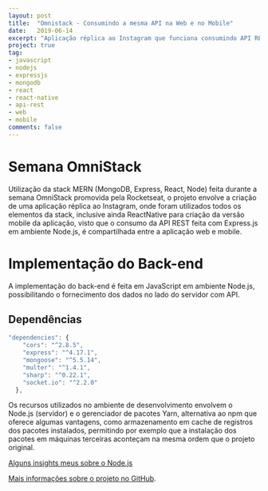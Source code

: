 ```yaml
---
layout: post
title:  "Omnistack - Consumindo a mesma API na Web e no Mobile"
date:   2019-06-14
excerpt: "Aplicação réplica ao Instagram que funciona consumindo API REST feita no back-end com Express.js, utilizando 'Schemas' como modelagem de dados no MongoDB, o front-end foi construído em React, e a versão mobile em React-Native. O projeto fez parte da semana oministack promovida pela Rocketseat."
project: true
tag:
- javascript
- nodejs 
- expressjs
- mongodb
- react
- react-native
- api-rest
- web
- mobile
comments: false
---
```


# Semana OmniStack

Utilização da stack MERN (MongoDB, Express, React, Node) feita durante a semana OmniStack promovida pela Rocketseat, o projeto envolve a criação de uma aplicação réplica ao Instagram, onde foram utilizados todos os elementos da stack, inclusive ainda ReactNative para criação da versão mobile da aplicação, visto que o consumo da API REST feita com Express.js em ambiente Node.js, é compartilhada entre a aplicação web e mobile.

# Implementação do Back-end

A implementação do back-end é feita em JavaScript em ambiente Node.js, possibilitando o fornecimento dos dados no lado do servidor com API.

## Dependências

```javascript
"dependencies": {
    "cors": "^2.8.5",
    "express": "^4.17.1",
    "mongoose": "^5.5.14",
    "multer": "^1.4.1",
    "sharp": "^0.22.1",
    "socket.io": "^2.2.0"
  },
```

Os recursos utilizados no ambiente de desenvolvimento envolvem o Node.js (servidor) e o gerenciador de pacotes Yarn, alternativa ao npm que oferece algumas vantagens, como armazenamento em cache de registros dos pacotes instalados, permitindo por exemplo que a instalação dos pacotes em máquinas terceiras aconteçam na mesma ordem que o projeto original.

[Alguns insights meus sobre o Node.js](https://jsdaniell.gitbook.io/source-code/nodejs)

[Mais informações sobre o projeto no GitHub](https://github.com/jsdaniell/omnistack).